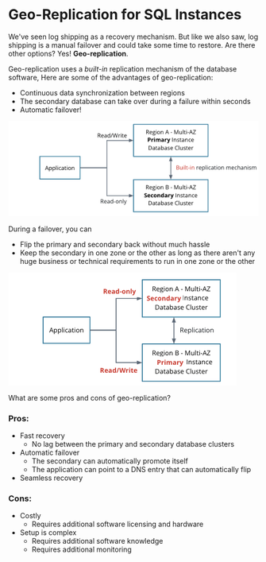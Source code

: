 # Geo-Replication for SQL Instances

We've seen log shipping as a recovery mechanism. But like we also saw, log shipping is a manual failover and could take some time to restore. Are there other options? Yes! **Geo-replication**.

Geo-replication uses a _built-in_ replication mechanism of the database software, Here are some of the advantages of geo-replication:

- Continuous data synchronization between regions
- The secondary database can take over during a failure within seconds
- Automatic failover!

![image](images/basic-geo-replication.png)

During a failover, you can

- Flip the primary and secondary back without much hassle
- Keep the secondary in one zone or the other as long as there aren't any huge business or technical requirements to run in one zone or the other

![image](images/flipped-geo-replication-during-failover.png)

What are some pros and cons of geo-replication?

### Pros:

- Fast recovery
  - No lag between the primary and secondary database clusters
- Automatic failover
  - The secondary can automatically promote itself
  - The application can point to a DNS entry that can automatically flip
- Seamless recovery

### Cons:

- Costly
  - Requires additional software licensing and hardware
- Setup is complex
  - Requires additional software knowledge
  - Requires additional monitoring
